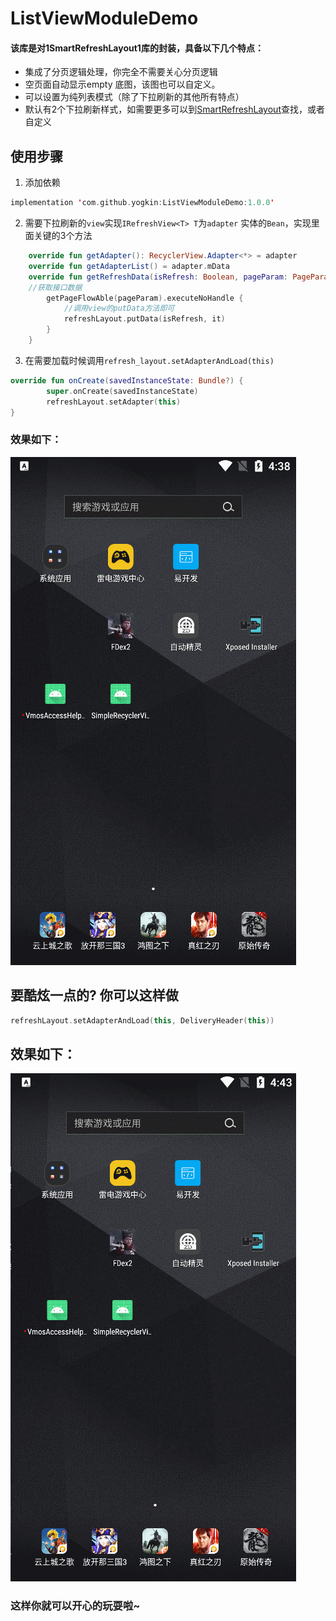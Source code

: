 # ListViewModuleDemo
#### 该库是对1SmartRefreshLayout1库的封装，具备以下几个特点：
* 集成了分页逻辑处理，你完全不需要关心分页逻辑
* 空页面自动显示empty 底图，该图也可以自定义。
* 可以设置为纯列表模式（除了下拉刷新的其他所有特点）
* 默认有2个下拉刷新样式，如需要更多可以到[SmartRefreshLayout](https://github.com/scwang90/SmartRefreshLayout)查找，或者自定义

## 使用步骤
1. 添加依赖 
```kotlin
implementation 'com.github.yogkin:ListViewModuleDemo:1.0.0'
```
2. 需要下拉刷新的`view`实现`IRefreshView<T> T`为`adapter` 实体的`Bean`，实现里面关键的3个方法
```kotlin
    override fun getAdapter(): RecyclerView.Adapter<*> = adapter
    override fun getAdapterList() = adapter.mData
    override fun getRefreshData(isRefresh: Boolean, pageParam: PageParam, refreshLayout: RefreshLayout) {
    //获取接口数据
        getPageFlowAble(pageParam).executeNoHandle {
            //调用view的putData方法即可
            refreshLayout.putData(isRefresh, it)
        }
    }
```

3. 在需要加载时候调用`refresh_layout.setAdapterAndLoad(this)`
```kotlin
override fun onCreate(savedInstanceState: Bundle?) {
        super.onCreate(savedInstanceState)
        refreshLayout.setAdapter(this)
}
```
 ### 效果如下：
 ![avatar](https://github.com/yogkin/ListViewModuleDemo/blob/master/gif/autoLoadNormal.gif)
 ## 要酷炫一点的? 你可以这样做
 ```kotlin
 refreshLayout.setAdapterAndLoad(this, DeliveryHeader(this))
 ```
 ## 效果如下：
![avatar](https://github.com/yogkin/ListViewModuleDemo/blob/master/gif/autoLoadHeihei.gif)
 
 ### 这样你就可以开心的玩耍啦~
